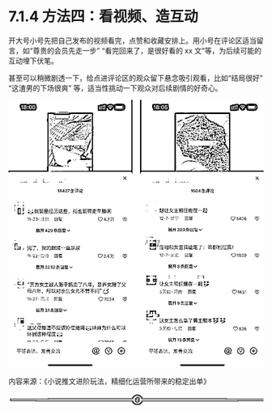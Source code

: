 # 7.1.4 方法四：看视频、造互动

开大号小号先把自己发布的视频看完，点赞和收藏安排上。用小号在评论区适当留言，如“尊贵的会员先走一步” “看完回来了，是很好看的 xx 文”等，为后续可能的互动埋下伏笔。

甚至可以稍微剧透一下，给点进评论区的观众留下悬念吸引观看，比如“结局很好” “这渣男的下场很爽” 等，适当性挑动一下观众对后续剧情的好奇心。

![](img/4f303637f4bfa977becf5f0f23daa2e8.png)

内容来源：《小说推文进阶玩法，精细化运营所带来的稳定出单》

![](img/8cd4882c394e0a215918dd25d4aa188b.png)
